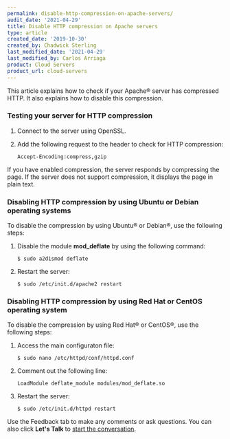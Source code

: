 ```yaml
---
permalink: disable-http-compression-on-apache-servers/
audit_date: '2021-04-29'
title: Disable HTTP compression on Apache servers
type: article
created_date: '2019-10-30'
created_by: Chadwick Sterling
last_modified_date: '2021-04-29'
last_modified_by: Carlos Arriaga
product: Cloud Servers
product_url: cloud-servers
---
```


This article explains how to check if your Apache&reg; server has compressed HTTP.
It also explains how to disable this compression.

### Testing your server for HTTP compression

1. Connect to the server using OpenSSL.

2. Add the following request to the header to check for HTTP compression:

       Accept-Encoding:compress,gzip

If you have enabled compression, the server responds by compressing the page. If the server does not support compression, it  displays the page in plain text.

### Disabling HTTP compression by using Ubuntu or Debian operating systems

To disable the compression by using Ubuntu&reg; or Debian&reg;, use the following steps:

1. Disable the module **mod_deflate** by using the following command:

       $ sudo a2dismod deflate

2. Restart the server:

       $ sudo /etc/init.d/apache2 restart

### Disabling HTTP compression by using Red Hat or CentOS operating system

To disable the compression by using Red Hat&reg; or CentOS&reg;, use the following steps:

1. Access the main configuraton file:

       $ sudo nano /etc/httpd/conf/httpd.conf

2. Comment out the following line:

       LoadModule deflate_module modules/mod_deflate.so

3. Restart the server:

       $ sudo /etc/init.d/httpd restart

Use the Feedback tab to make any comments or ask questions. You can also click
**Let's Talk** to [start the conversation](https://www.rackspace.com/). 
